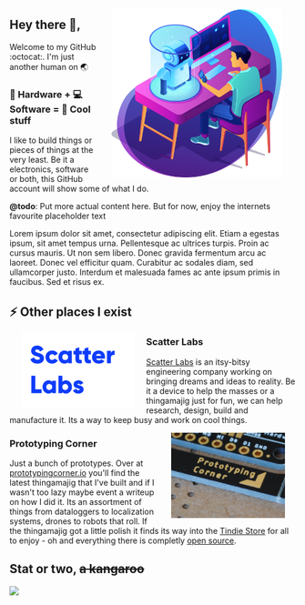 <p><img src="https://github.com/jedhodson/jedhodson/raw/master/image-or-two/robotics_1.png" align="right" width=300 style="padding: 0 25px"></p>

## Hey there 👋,
Welcome to my GitHub :octocat:. I'm just another human on 🌏

### 🔨 Hardware + 💻 Software = 🤖 Cool stuff

I like to build things or pieces of things at the very least. Be it a electronics, software or both, this GitHub account will show some of what I do. 

**@todo**: Put more actual content here. But for now, enjoy the internets favourite placeholder text  

Lorem ipsum dolor sit amet, consectetur adipiscing elit. Etiam a egestas ipsum, sit amet tempus urna. Pellentesque ac ultrices turpis. Proin ac cursus mauris. Ut non sem libero. Donec gravida fermentum arcu ac laoreet. Donec vel efficitur quam. Curabitur ac sodales diam, sed ullamcorper justo. Interdum et malesuada fames ac ante ipsum primis in faucibus. Sed et risus ex. 

## ⚡ Other places I exist
<p><img src="https://github.com/jedhodson/jedhodson/raw/master/image-or-two/scatterlabs_blue.png" align="left" width=200 style="padding: 0 20px"></p>

### Scatter Labs
[Scatter Labs](scatterlabs.com.au) is an itsy-bitsy engineering company working on bringing dreams and ideas to reality. Be it a device to help the masses or a thingamajig just for fun, we can help research, design, build and manufacture it. Its a way to keep busy and work on cool things. 



<p><img src="https://github.com/jedhodson/jedhodson/raw/master/image-or-two/prototypingcorner_focus.JPG" align="right" width=200 style="padding: 0 20px" /></p>

### Prototyping Corner
Just a bunch of prototypes. Over at [prototypingcorner.io](prototypingcorner.io) you'll find the latest thingamajig that I've built and if I wasn't too lazy maybe event a writeup on how I did it. Its an assortment of things from dataloggers to localization systems, drones to robots that roll. If the thingamajig got a little polish it finds its way into the [Tindie Store](https://www.tindie.com/stores/prototyping-corner/) for all to enjoy - oh and everything there is completly [open source]().


## Stat or two, ~~a kangaroo~~
<img src="https://github-readme-stats.vercel.app/api?username=jedhodson&count_private=true&show_icons=true&theme=dark&hide_title=true" align="left">
